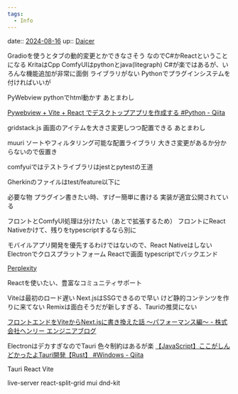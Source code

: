 ```yaml
---
tags:
  - Info
---
```


date:: [2024-08-16](/Daily_Note/2024-08-16.md)
up:: [Daicer](../Novels/programs/Daicer.md)



Gradioを使うとタブの動的変更とかできなさそう
なのでC#かReactということになる
KritaはCpp
ComfyUIはpythonとjava(litegraph)
C#が楽ではあるが、いろんな機能追加が非常に面倒
ライブラリがない
Pythonでプラグインシステムを付ければいいが

PyWebview
pythonでhtml動かす
あとまわし

[Pywebview + Vite + React でデスクトップアプリを作成する #Python - Qiita](https://qiita.com/ShijiMi-Soup/items/1f5e2b542884ca4a279f)

gridstack.js
画面のアイテムを大きさ変更しつつ配置できる
あとまわし

muuri
ソートやフィルタリング可能な配置ライブラリ
大きさ変更があるか分からないので仮置き

comfyuiではテストライブラリはjestとpytestの王道

Gherkinのファイルはtest/feature以下に

必要な物
プラグイン書きたい時、すげー簡単に書ける
    実装が適宜公開されている


フロントとComfyUI処理は分けたい（あとで拡張するため）
フロントにReact Nativeかけて、残りをtypescriptするなら別に

モバイルアプリ開発を優先するわけではないので、React Nativeはしない
Electronでクロスプラットフォーム
Reactで画面
typescriptでバックエンド



[Perplexity](https://www.perplexity.ai/search/electronnokai-fa-wakuhuronitui-rGY6LoNITDWc1Lu3aiGrBg)


Reactを使いたい、豊富なコミュニティサポート

Viteは最初のロード遅い
Next.jsはSSGできるので早い
    けど静的コンテンツを作りに来てない
Remixは面白そうだが新しすぎる、Tauriの推奨にない

[フロントエンドをViteからNext.jsに書き換えた話 〜パフォーマンス編〜 - 株式会社ヘンリー エンジニアブログ](https://dev.henry.jp/entry/replace-vite-with-nextjs)

ElectronはデカすぎなのでTauri
色々制約はあるが楽
[【JavaScript】ここがしんどかったよTauri開発【Rust】 #Windows - Qiita](https://qiita.com/kurokky/items/79017c7a867a6e8122f8)

Tauri
React
Vite

live-server
react-split-grid
mui
dnd-kit

